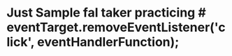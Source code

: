 # Just Sample fal taker practicing # eventTarget.removeEventListener('click', eventHandlerFunction);
